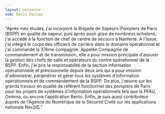 ```yaml
---
layout: personne
nom: Denis Daviau
---
```


"Après mes études, j'ai incorporé la Brigade de Sapeurs-Pompiers de Paris (BSPP) en qualité de sapeur, puis après avoir gravi de nombreux échelons, j'ai accédé à la fonction de chef de centre de secours à Nanterre. A l'issue, j'ai intégré le corps des officiers de carrière dans le domaine opérationnel et j'ai commandé la 37ème compagnie. Appelée Compagnie de commandement et de transmission, elle a pour mission principale d'assurer la gestion des chefs de salle et opérateurs du centre opérationnel de la BSPP. Enfin, j'ai pris la responsabilité de la section information opérationnelle et prévisionnelle depuis deux ans qui a pour mission d'administrer, paramétrer et gérer tous les systèmes d'information opérationnels et de commandement de la BSPP. De plus, j'œuvre sur les grands travaux en qualité de référent fonctionnel des pompiers de Paris pour les projets de systèmes d'information opérationnels tels que la PFAU, Gemma, ou encore l'application Bento. Enfin, je suis aussi contributeur auprès de l'Agence du Numérique de la Sécurité Civile sur les applications nationale NexSIS."
